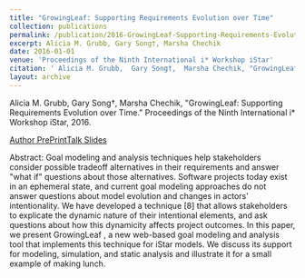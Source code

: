 ```yaml
---
title: "GrowingLeaf: Supporting Requirements Evolution over Time"
collection: publications
permalink: /publication/2016-GrowingLeaf-Supporting-Requirements-Evolution-over-Time
excerpt: Alicia M. Grubb, Gary Song†, Marsha Chechik
date: 2016-01-01
venue: 'Proceedings of the Ninth International i* Workshop iStar'
citation: ' Alicia M. Grubb,  Gary Song†,  Marsha Chechik, "GrowingLeaf: Supporting Requirements Evolution over Time." Proceedings of the Ninth International i* Workshop iStar, 2016.'
layout: archive
---
```

 Alicia M. Grubb,  Gary Song†,  Marsha Chechik, "GrowingLeaf: Supporting Requirements Evolution over Time." Proceedings of the Ninth International i\* Workshop iStar, 2016.

[Author PrePrint](http://www.cs.toronto.edu/~amgrubb/archive/iStar16.pdf)[Talk Slides](http://www.cs.toronto.edu/~amgrubb/archive/iStar16-Talk.pdf)

Abstract: Goal modeling and analysis techniques help stakeholders consider possible tradeoff alternatives in their requirements and answer "what if" questions about those alternatives. Software projects today exist in an ephemeral state, and current goal modeling approaches do not answer questions about model evolution and changes in actors' intentionality. We have developed a technique \[8\] that allows stakeholders to explicate the dynamic nature of their intentional elements, and ask questions about how this dynamicity affects project outcomes. In this paper, we present GrowingLeaf , a new web-based goal modeling and analysis tool that implements this technique for iStar models. We discuss its support for modeling, simulation, and static analysis and illustrate it for a small example of making lunch.
